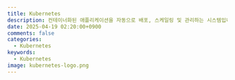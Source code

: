 ```yaml
---
title: Kubernetes
description: 컨테이너화된 애플리케이션을 자동으로 배포, 스케일링 및 관리하는 시스템입니다.
date: 2025-04-19 02:20:00+0900
comments: false
categories:
  - Kubernetes
keywords:
  - Kubernetes
image: kubernetes-logo.png
---
```

